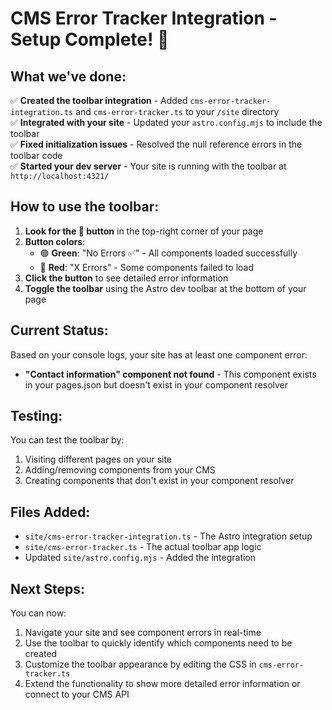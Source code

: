 # CMS Error Tracker Integration - Setup Complete! 🎉

## What we've done:

✅ **Created the toolbar integration** - Added `cms-error-tracker-integration.ts` and `cms-error-tracker.ts` to your `/site` directory  
✅ **Integrated with your site** - Updated your `astro.config.mjs` to include the toolbar  
✅ **Fixed initialization issues** - Resolved the null reference errors in the toolbar code  
✅ **Started your dev server** - Your site is running with the toolbar at `http://localhost:4321/`

## How to use the toolbar:

1. **Look for the 🔧 button** in the top-right corner of your page
2. **Button colors**:
   - 🟢 **Green**: "No Errors ✅" - All components loaded successfully
   - 🔴 **Red**: "X Errors" - Some components failed to load
3. **Click the button** to see detailed error information
4. **Toggle the toolbar** using the Astro dev toolbar at the bottom of your page

## Current Status:

Based on your console logs, your site has at least one component error:
- **"Contact information" component not found** - This component exists in your pages.json but doesn't exist in your component resolver

## Testing:

You can test the toolbar by:
1. Visiting different pages on your site
2. Adding/removing components from your CMS
3. Creating components that don't exist in your component resolver

## Files Added:

- `site/cms-error-tracker-integration.ts` - The Astro integration setup
- `site/cms-error-tracker.ts` - The actual toolbar app logic
- Updated `site/astro.config.mjs` - Added the integration

## Next Steps:

You can now:
1. Navigate your site and see component errors in real-time
2. Use the toolbar to quickly identify which components need to be created
3. Customize the toolbar appearance by editing the CSS in `cms-error-tracker.ts`
4. Extend the functionality to show more detailed error information or connect to your CMS API
